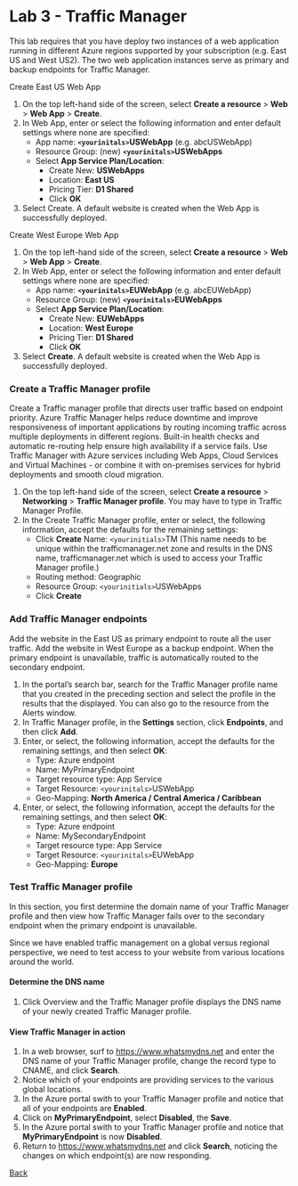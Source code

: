 # Lab 3 - Traffic Manager
This lab requires that you have deploy two instances of a web application running in different Azure regions supported by your subscription (e.g. East US and West US2). The two web application instances serve as primary and backup endpoints for Traffic Manager.

Create East US Web App
1)	On the top left-hand side of the screen, select **Create a resource** > **Web** > **Web App** > **Create**.
2)	In Web App, enter or select the following information and enter default settings where none are specified:
    * App name: **`<yourinitals>`USWebApp** (e.g. abcUSWebApp)
    * Resource Group: (new)  **`<yourinitals>`USWebApps**
    * Select **App Service Plan/Location**:
        * Create New: **USWebApps**
        * Location: **East US**
        * Pricing Tier: **D1 Shared**
        * Click **OK**
3)	Select Create.  A default website is created when the Web App is successfully deployed.

Create West Europe Web App
1)	On the top left-hand side of the screen, select **Create a resource** > **Web** > **Web App** > **Create**.
2)	In Web App, enter or select the following information and enter default settings where none are specified:
    * App name: **`<yourinitals>`EUWebApp** (e.g. abcEUWebApp)
    * Resource Group: (new)  **`<yourinitals>`EUWebApps**
    * Select **App Service Plan/Location**:
        * Create New: **EUWebApps**
        * Location: **West Europe**
        * Pricing Tier: **D1 Shared**
        * Click **OK**
3)	Select **Create**.  A default website is created when the Web App is successfully deployed. 

### Create a Traffic Manager profile
Create a Traffic manager profile that directs user traffic based on endpoint priority.  Azure Traffic Manager helps reduce downtime and improve responsiveness of important applications by routing incoming traffic across multiple deployments in different regions. Built-in health checks and automatic re-routing help ensure high availability if a service fails. Use Traffic Manager with Azure services including Web Apps, Cloud Services and Virtual Machines - or combine it with on-premises services for hybrid deployments and smooth cloud migration.
1)	On the top left-hand side of the screen, select **Create a resource** > **Networking** > **Traffic Manager profile**. You may have to type in Traffic Manager Profile.
2)	In the Create Traffic Manager profile, enter or select, the following information, accept the defaults for the remaining settings:
    * Click **Create**
      Name: `<yourinitials>`TM (This name needs to be unique within the trafficmanager.net zone and results in the DNS name, trafficmanager.net which is used to access your Traffic Manager profile.)
    * Routing method: Geographic
    * Resource Group: `<yourinitials>`USWebApps
    * Click **Create**

### Add Traffic Manager endpoints
Add the website in the East US as primary endpoint to route all the user traffic. Add the website in West Europe as a backup endpoint. When the primary endpoint is unavailable, traffic is automatically routed to the secondary endpoint.
1)	In the portal’s search bar, search for the Traffic Manager profile name that you created in the preceding section and select the profile in the results that the displayed.  You can also go to the resource from the Alerts window.
2)	In Traffic Manager profile, in the **Settings** section, click **Endpoints**, and then click **Add**.
3)	Enter, or select, the following information, accept the defaults for the remaining settings, and then select **OK**:
    * Type: Azure endpoint
    * Name: MyPrimaryEndpoint
    * Target resource type: App Service
    * Target Resource: `<yourinitals>`USWebApp
    * Geo-Mapping: **North America / Central America / Caribbean**
4)	Enter, or select, the following information, accept the defaults for the remaining settings, and then select **OK**:
    * Type: Azure endpoint
    * Name: MySecondaryEndpoint
    * Target resource type: App Service
    * Target Resource: `<yourinitals>`EUWebApp
    * Geo-Mapping: **Europe**
 

### Test Traffic Manager profile
In this section, you first determine the domain name of your Traffic Manager profile and then view how Traffic Manager fails over to the secondary endpoint when the primary endpoint is unavailable.

Since we have enabled traffic management on a global versus regional perspective, we need to test access to your website from various locations around the world.


#### Determine the DNS name
1.	Click Overview and the Traffic Manager profile displays the DNS name of your newly created Traffic Manager profile.

#### View Traffic Manager in action
1)	In a web browser, surf to https://www.whatsmydns.net and enter the DNS name of your Traffic Manager profile, change the record type to CNAME, and click **Search**.
2) Notice which of your endpoints are providing services to the various global locations.
3) In the Azure portal swith to your Traffic Manager profile and notice that all of your endpoints are **Enabled**.
4) Click on **MyPrimaryEndpoint**, select **Disabled**, the **Save**.
5) In the Azure portal swith to your Traffic Manager profile and notice that **MyPrimaryEndpoint** is now **Disabled**.
6) Return to https://www.whatsmydns.net and click **Search**, noticing the changes on which endpoint(s) are now responding.


[Back](index.md)